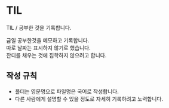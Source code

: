 # TIL
TIL / 공부한 것을 기록합니다.

금일 공부한것을 메모하고 기록합니다.<br/>
따로 날짜는 표시하지 않기로 했습니다.<br/>
잔디를 채우는 것에 집학하지 않으려고 합니다.



## 작성 규칙
- 폴더는 영문명으로 파일명은 국어로 작성합니다.
- 다른 사람에게 설명할 수 있을 정도로 자세히 기록하려고 노력합니다.
